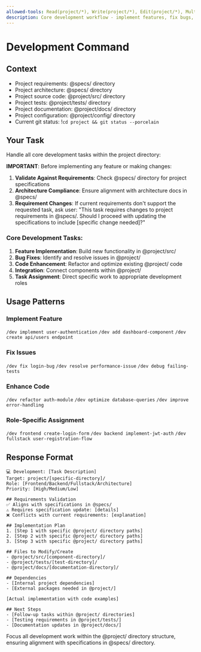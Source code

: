 ```yaml
---
allowed-tools: Read(project/*), Write(project/*), Edit(project/*), MultiEdit(project/*), Bash(*), Grep(project/*), Glob(project/*)
description: Core development workflow - implement features, fix bugs, enhance code in @project/
---
```


# Development Command

## Context

- Project requirements: @specs/ directory
- Project architecture: @specs/ directory  
- Project source code: @project/src/ directory
- Project tests: @project/tests/ directory
- Project documentation: @project/docs/ directory
- Project configuration: @project/config/ directory
- Current git status: !`cd project && git status --porcelain`

## Your Task

Handle all core development tasks within the project directory:

**IMPORTANT**: Before implementing any feature or making changes:

1. **Validate Against Requirements**: Check @specs/ directory for project specifications
2. **Architecture Compliance**: Ensure alignment with architecture docs in @specs/
3. **Requirement Changes**: If current requirements don't support the requested task, ask user: 
   "This task requires changes to project requirements in @specs/. Should I proceed with updating the specifications to include [specific change needed]?"

### Core Development Tasks:

1. **Feature Implementation**: Build new functionality in @project/src/
2. **Bug Fixes**: Identify and resolve issues in @project/
3. **Code Enhancement**: Refactor and optimize existing @project/ code
4. **Integration**: Connect components within @project/
5. **Task Assignment**: Direct specific work to appropriate development roles

## Usage Patterns

### Implement Feature

`/dev implement user-authentication`
`/dev add dashboard-component`
`/dev create api/users endpoint`

### Fix Issues  

`/dev fix login-bug`
`/dev resolve performance-issue`
`/dev debug failing-tests`

### Enhance Code

`/dev refactor auth-module`
`/dev optimize database-queries`
`/dev improve error-handling`

### Role-Specific Assignment

`/dev frontend create-login-form`
`/dev backend implement-jwt-auth`
`/dev fullstack user-registration-flow`

## Response Format

```text
💻 Development: [Task Description]
Target: project/[specific-directory]/
Role: [Frontend/Backend/Fullstack/Architecture]
Priority: [High/Medium/Low]

## Requirements Validation
✅ Aligns with specifications in @specs/
⚠️ Requires specification update: [details]
❌ Conflicts with current requirements: [explanation]

## Implementation Plan
1. [Step 1 with specific @project/ directory paths]
2. [Step 2 with specific @project/ directory paths]
3. [Step 3 with specific @project/ directory paths]

## Files to Modify/Create
- @project/src/[component-directory]/
- @project/tests/[test-directory]/
- @project/docs/[documentation-directory]/

## Dependencies
- [Internal project dependencies]
- [External packages needed in @project/]

[Actual implementation with code examples]

## Next Steps
- [Follow-up tasks within @project/ directories]
- [Testing requirements in @project/tests/]
- [Documentation updates in @project/docs/]
```

Focus all development work within the @project/ directory structure, ensuring alignment with specifications in @specs/ directory.